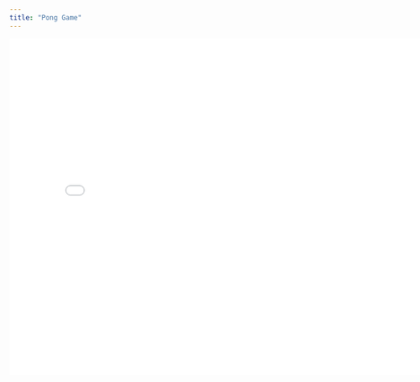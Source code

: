 ```yaml
---
title: "Pong Game"
---
```


<iframe src="/pong.html" width="800" height="600" frameborder="0"></iframe>
